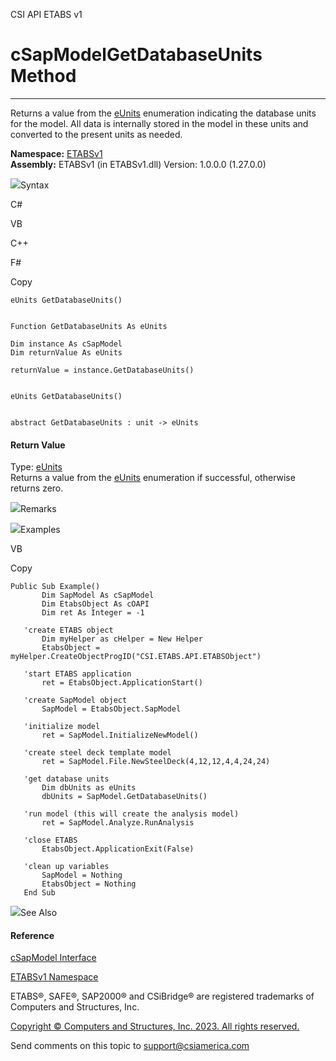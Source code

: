 ﻿

CSI API ETABS v1

# cSapModelGetDatabaseUnits Method  
  
---  
  
Returns a value from the [eUnits](079bd07d-c1db-bcc4-9019-d9f554c21379.htm)
enumeration indicating the database units for the model. All data is
internally stored in the model in these units and converted to the present
units as needed.

**Namespace:** [ETABSv1](2780f1b8-2033-5289-2298-1cdb2a7508d9.htm)  
**Assembly:** ETABSv1 (in ETABSv1.dll) Version: 1.0.0.0 (1.27.0.0)

![](../icons/SectionExpanded.png)Syntax

C#

VB

C++

F#

Copy

    
    
    eUnits GetDatabaseUnits()
    
    
    Function GetDatabaseUnits As eUnits
    
    Dim instance As cSapModel
    Dim returnValue As eUnits
    
    returnValue = instance.GetDatabaseUnits()
    
    
    eUnits GetDatabaseUnits()
    
    
    abstract GetDatabaseUnits : unit -> eUnits 
    

#### Return Value

Type: [eUnits](079bd07d-c1db-bcc4-9019-d9f554c21379.htm)  
Returns a value from the [eUnits](079bd07d-c1db-bcc4-9019-d9f554c21379.htm)
enumeration if successful, otherwise returns zero.

![](../icons/SectionExpanded.png)Remarks

![](../icons/SectionExpanded.png)Examples

VB

Copy

    
    
    Public Sub Example()
           Dim SapModel As cSapModel
           Dim EtabsObject As cOAPI
           Dim ret As Integer = -1
    
       'create ETABS object
           Dim myHelper as cHelper = New Helper
           EtabsObject = myHelper.CreateObjectProgID("CSI.ETABS.API.ETABSObject")
    
       'start ETABS application
           ret = EtabsObject.ApplicationStart()
    
       'create SapModel object
           SapModel = EtabsObject.SapModel
    
       'initialize model
           ret = SapModel.InitializeNewModel()
    
       'create steel deck template model
           ret = SapModel.File.NewSteelDeck(4,12,12,4,4,24,24)
    
       'get database units
           Dim dbUnits as eUnits
           dbUnits = SapModel.GetDatabaseUnits()
    
       'run model (this will create the analysis model)
           ret = SapModel.Analyze.RunAnalysis
    
       'close ETABS
           EtabsObject.ApplicationExit(False)
    
       'clean up variables
           SapModel = Nothing
           EtabsObject = Nothing
       End Sub

![](../icons/SectionExpanded.png)See Also

#### Reference

[cSapModel Interface](fe0b0096-9fef-56a3-9d57-cdef76e0f611.htm)

[ETABSv1 Namespace](2780f1b8-2033-5289-2298-1cdb2a7508d9.htm)

ETABS®, SAFE®, SAP2000® and CSiBridge® are registered trademarks of Computers
and Structures, Inc.  

[Copyright © Computers and Structures, Inc. 2023. All rights
reserved.](http://www.csiamerica.com)

Send comments on this topic to
[support@csiamerica.com](mailto:support%40csiamerica.com?Subject=CSI%20API%20ETABS%20v1)

